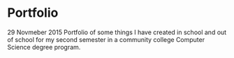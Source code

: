 # Portfolio
29 Novmeber 2015
Portfolio of some things I have created in school and out of school for my second semester in a community college Computer Science degree program.
